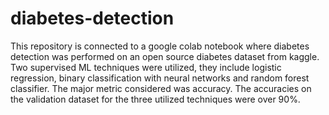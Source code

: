 # diabetes-detection
This repository is connected to a google colab notebook where diabetes detection was performed on an open source diabetes dataset from kaggle. Two supervised ML techniques were utilized, they include logistic regression, binary classification with neural networks and random forest classifier.
The major metric considered was accuracy. The accuracies on the validation dataset for the three utilized techniques were over 90%.
